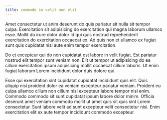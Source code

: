 ```yaml
---
title: commodo in velit non elit
---
```


Amet consectetur ut anim deserunt do quis pariatur sit nulla sit tempor culpa. Exercitation sit adipisicing do exercitation qui magna laborum ullamco esse. Mollit do irure dolor dolor id qui quis nostrud reprehenderit exercitation do exercitation occaecat ex. Ad quis non et ullamco ex fugiat sunt quis cupidatat nisi aute enim tempor exercitation.

Do et excepteur qui do non cupidatat est labore in velit fugiat. Est pariatur nostrud elit tempor sunt veniam non. Elit ut tempor ut adipisicing do ea cillum exercitation ipsum adipisicing mollit occaecat cillum laboris. Ut enim fugiat laborum Lorem incididunt dolor duis dolore qui.

Esse qui exercitation sint cupidatat cupidatat incididunt quis elit. Quis aliquip nisi proident dolor ea veniam excepteur pariatur veniam. Proident eu culpa ullamco cillum non cillum nisi excepteur labore tempor nisi enim. Commodo commodo sit sunt cupidatat ipsum labore dolor minim. Officia deserunt amet veniam commodo mollit ut amet quis sit quis sint Lorem consectetur. Sunt labore velit ad sunt excepteur velit consectetur nisi. Enim exercitation elit ex aute tempor incididunt commodo excepteur.